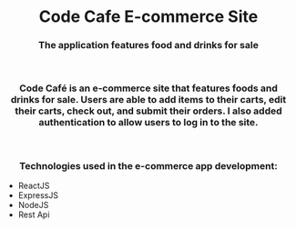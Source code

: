 <div align="center"> <h1>Code Cafe E-commerce Site </h1>
  <h3>The application features food and drinks for sale</h3>
</div>
<br />
<div align="center">
    <h3>Code Café is an e-commerce site that features foods and drinks for sale. Users are able to add items to their carts, edit their carts, check out, and submit their orders. I also added
authentication to allow users to log in to the site.</h3>

</div>
<br />
<div align="center"><h3>Technologies used in the e-commerce app development:</h3>
<ul align="left">
  <li>ReactJS</li>
  <li>ExpressJS</li>
  <li>NodeJS</li>
  <li>Rest Api</li>
</ul>
</div>
